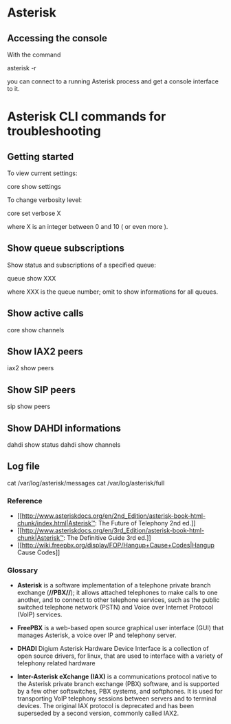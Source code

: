 
# Asterisk

## Accessing the console

With the command

  asterisk -r

you can connect to a running Asterisk process and get a console interface to it.

# Asterisk CLI commands for troubleshooting

## Getting started

To view current settings:

  core show settings
  
To change verbosity level:

  core set verbose X

where X is an integer between 0 and 10 ( or even more ).


## Show queue subscriptions

Show status and subscriptions of a specified queue:

  queue show XXX

where XXX is the queue number; omit to show informations for all queues.

## Show active calls

  core show channels

## Show IAX2 peers

  iax2 show peers

## Show SIP peers

  sip show peers

## Show DAHDI informations

  dahdi show status
  dahdi show channels


## Log file

  cat /var/log/asterisk/messages
  cat /var/log/asterisk/full
  

### Reference

* [[http://www.asteriskdocs.org/en/2nd_Edition/asterisk-book-html-chunk/index.html|Asterisk™: The Future of Telephony 2nd ed.]]
* [[http://www.asteriskdocs.org/en/3rd_Edition/asterisk-book-html-chunk|Asterisk™: The Definitive Guide 3rd ed.]]
* [[http://wiki.freepbx.org/display/FOP/Hangup+Cause+Codes|Hangup Cause Codes]]

### Glossary

* **Asterisk** is a software implementation of a telephone private branch exchange (**//PBX//**); it allows attached telephones to make calls to one another, and to connect to other telephone services, such as the public switched telephone network (PSTN) and Voice over Internet Protocol (VoIP) services.

* **FreePBX** is a web-based open source graphical user interface (GUI) that manages Asterisk, a voice over IP and telephony server.

* **DHADI** Digium Asterisk Hardware Device Interface is a collection of open source drivers, for linux, that are used to interface with a variety of telephony related hardware

* **Inter-Asterisk eXchange (IAX)** is a communications protocol native to the Asterisk private branch exchange (PBX) software, and is supported by a few other softswitches, PBX systems, and softphones. It is used for transporting VoIP telephony sessions between servers and to terminal devices. The original IAX protocol is deprecated and has been superseded by a second version, commonly called IAX2.


